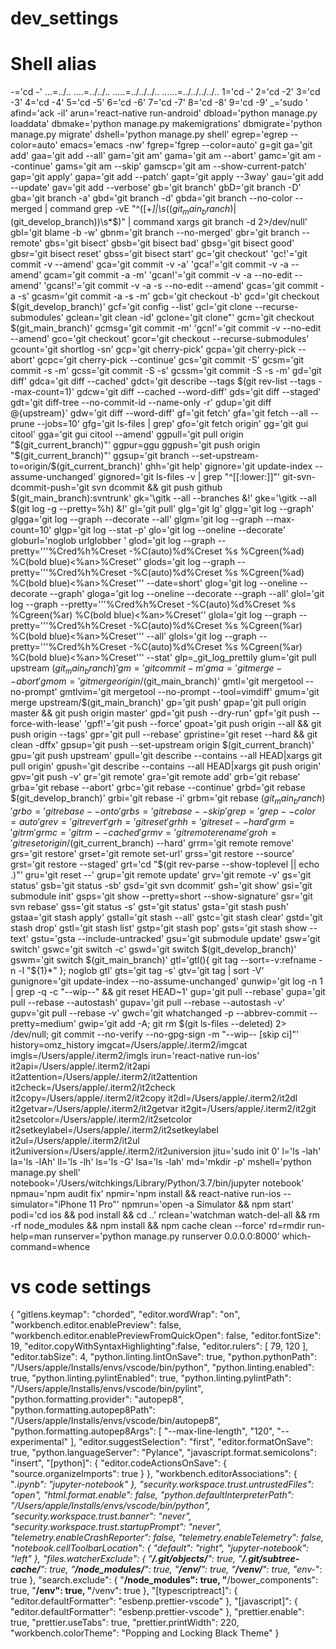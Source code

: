 # dev_settings

# Shell alias
-='cd -'
...=../..
....=../../..
.....=../../../..
......=../../../../..
1='cd -'
2='cd -2'
3='cd -3'
4='cd -4'
5='cd -5'
6='cd -6'
7='cd -7'
8='cd -8'
9='cd -9'
_='sudo '
afind='ack -il'
arun='react-native run-android'
dbload='python manage.py loaddata'
dbmake='python manage.py makemigrations'
dbmigrate='python manage.py migrate'
dshell='python manage.py shell'
egrep='egrep --color=auto'
emacs='emacs -nw'
fgrep='fgrep --color=auto'
g=git
ga='git add'
gaa='git add --all'
gam='git am'
gama='git am --abort'
gamc='git am --continue'
gams='git am --skip'
gamscp='git am --show-current-patch'
gap='git apply'
gapa='git add --patch'
gapt='git apply --3way'
gau='git add --update'
gav='git add --verbose'
gb='git branch'
gbD='git branch -D'
gba='git branch -a'
gbd='git branch -d'
gbda='git branch --no-color --merged | command grep -vE "^([+*]|\s*($(git_main_branch)|$(git_develop_branch))\s*$)" | command xargs git branch -d 2>/dev/null'
gbl='git blame -b -w'
gbnm='git branch --no-merged'
gbr='git branch --remote'
gbs='git bisect'
gbsb='git bisect bad'
gbsg='git bisect good'
gbsr='git bisect reset'
gbss='git bisect start'
gc='git checkout'
'gc!'='git commit -v --amend'
gca='git commit -v -a'
'gca!'='git commit -v -a --amend'
gcam='git commit -a -m'
'gcan!'='git commit -v -a --no-edit --amend'
'gcans!'='git commit -v -a -s --no-edit --amend'
gcas='git commit -a -s'
gcasm='git commit -a -s -m'
gcb='git checkout -b'
gcd='git checkout $(git_develop_branch)'
gcf='git config --list'
gcl='git clone --recurse-submodules'
gclean='git clean -id'
gclone='git clone&quot;'
gcm='git checkout $(git_main_branch)'
gcmsg='git commit -m'
'gcn!'='git commit -v --no-edit --amend'
gco='git checkout'
gcor='git checkout --recurse-submodules'
gcount='git shortlog -sn'
gcp='git cherry-pick'
gcpa='git cherry-pick --abort'
gcpc='git cherry-pick --continue'
gcs='git commit -S'
gcsm='git commit -s -m'
gcss='git commit -S -s'
gcssm='git commit -S -s -m'
gd='git diff'
gdca='git diff --cached'
gdct='git describe --tags $(git rev-list --tags --max-count=1)'
gdcw='git diff --cached --word-diff'
gds='git diff --staged'
gdt='git diff-tree --no-commit-id --name-only -r'
gdup='git diff @{upstream}'
gdw='git diff --word-diff'
gf='git fetch'
gfa='git fetch --all --prune --jobs=10'
gfg='git ls-files | grep'
gfo='git fetch origin'
gg='git gui citool'
gga='git gui citool --amend'
ggpull='git pull origin "$(git_current_branch)"'
ggpur=ggu
ggpush='git push origin "$(git_current_branch)"'
ggsup='git branch --set-upstream-to=origin/$(git_current_branch)'
ghh='git help'
gignore='git update-index --assume-unchanged'
gignored='git ls-files -v | grep "^[[:lower:]]"'
git-svn-dcommit-push='git svn dcommit && git push github $(git_main_branch):svntrunk'
gk='\gitk --all --branches &!'
gke='\gitk --all $(git log -g --pretty=%h) &!'
gl='git pull'
glg='git lg'
glgg='git log --graph'
glgga='git log --graph --decorate --all'
glgm='git log --graph --max-count=10'
glgp='git log --stat -p'
glo='git log --oneline --decorate'
globurl='noglob urlglobber '
glod='git log --graph --pretty='\''%Cred%h%Creset -%C(auto)%d%Creset %s %Cgreen(%ad) %C(bold blue)<%an>%Creset'\'
glods='git log --graph --pretty='\''%Cred%h%Creset -%C(auto)%d%Creset %s %Cgreen(%ad) %C(bold blue)<%an>%Creset'\'' --date=short'
glog='git log --oneline --decorate --graph'
gloga='git log --oneline --decorate --graph --all'
glol='git log --graph --pretty='\''%Cred%h%Creset -%C(auto)%d%Creset %s %Cgreen(%ar) %C(bold blue)<%an>%Creset'\'
glola='git log --graph --pretty='\''%Cred%h%Creset -%C(auto)%d%Creset %s %Cgreen(%ar) %C(bold blue)<%an>%Creset'\'' --all'
glols='git log --graph --pretty='\''%Cred%h%Creset -%C(auto)%d%Creset %s %Cgreen(%ar) %C(bold blue)<%an>%Creset'\'' --stat'
glp=_git_log_prettily
glum='git pull upstream $(git_main_branch)'
gm='git commit -m'
gma='git merge --abort'
gmom='git merge origin/$(git_main_branch)'
gmtl='git mergetool --no-prompt'
gmtlvim='git mergetool --no-prompt --tool=vimdiff'
gmum='git merge upstream/$(git_main_branch)'
gp='git push'
gpap='git pull origin master && git push origin master'
gpd='git push --dry-run'
gpf='git push --force-with-lease'
'gpf!'='git push --force'
gpoat='git push origin --all && git push origin --tags'
gpr='git pull --rebase'
gpristine='git reset --hard && git clean -dffx'
gpsup='git push --set-upstream origin $(git_current_branch)'
gpu='git push upstream'
gpull='git describe --contains --all HEAD|xargs git pull origin'
gpush='git describe --contains --all HEAD|xargs git push origin'
gpv='git push -v'
gr='git remote'
gra='git remote add'
grb='git rebase'
grba='git rebase --abort'
grbc='git rebase --continue'
grbd='git rebase $(git_develop_branch)'
grbi='git rebase -i'
grbm='git rebase $(git_main_branch)'
grbo='git rebase --onto'
grbs='git rebase --skip'
grep='grep --color=auto'
grev='git revert'
grh='git reset'
grhh='git reset --hard'
grm='git rm'
grmc='git rm --cached'
grmv='git remote rename'
groh='git reset origin/$(git_current_branch) --hard'
grrm='git remote remove'
grs='git restore'
grset='git remote set-url'
grss='git restore --source'
grst='git restore --staged'
grt='cd "$(git rev-parse --show-toplevel || echo .)"'
gru='git reset --'
grup='git remote update'
grv='git remote -v'
gs='git status'
gsb='git status -sb'
gsd='git svn dcommit'
gsh='git show'
gsi='git submodule init'
gsps='git show --pretty=short --show-signature'
gsr='git svn rebase'
gss='git status -s'
gst='git status'
gsta='git stash push'
gstaa='git stash apply'
gstall='git stash --all'
gstc='git stash clear'
gstd='git stash drop'
gstl='git stash list'
gstp='git stash pop'
gsts='git stash show --text'
gstu='gsta --include-untracked'
gsu='git submodule update'
gsw='git switch'
gswc='git switch -c'
gswd='git switch $(git_develop_branch)'
gswm='git switch $(git_main_branch)'
gtl='gtl(){ git tag --sort=-v:refname -n -l "${1}*" }; noglob gtl'
gts='git tag -s'
gtv='git tag | sort -V'
gunignore='git update-index --no-assume-unchanged'
gunwip='git log -n 1 | grep -q -c "\-\-wip\-\-" && git reset HEAD~1'
gup='git pull --rebase'
gupa='git pull --rebase --autostash'
gupav='git pull --rebase --autostash -v'
gupv='git pull --rebase -v'
gwch='git whatchanged -p --abbrev-commit --pretty=medium'
gwip='git add -A; git rm $(git ls-files --deleted) 2> /dev/null; git commit --no-verify --no-gpg-sign -m "--wip-- [skip ci]"'
history=omz_history
imgcat=/Users/apple/.iterm2/imgcat
imgls=/Users/apple/.iterm2/imgls
irun='react-native run-ios'
it2api=/Users/apple/.iterm2/it2api
it2attention=/Users/apple/.iterm2/it2attention
it2check=/Users/apple/.iterm2/it2check
it2copy=/Users/apple/.iterm2/it2copy
it2dl=/Users/apple/.iterm2/it2dl
it2getvar=/Users/apple/.iterm2/it2getvar
it2git=/Users/apple/.iterm2/it2git
it2setcolor=/Users/apple/.iterm2/it2setcolor
it2setkeylabel=/Users/apple/.iterm2/it2setkeylabel
it2ul=/Users/apple/.iterm2/it2ul
it2universion=/Users/apple/.iterm2/it2universion
jitu='sudo init 0'
l='ls -lah'
la='ls -lAh'
ll='ls -lh'
ls='ls -G'
lsa='ls -lah'
md='mkdir -p'
mshell='python manage.py shell'
notebook='/Users/witchkings/Library/Python/3.7/bin/jupyter notebook'
npmau='npm audit fix'
npmir='npm install  && react-native run-ios --simulator="iPhone 11 Pro"'
npmrun='open -a Simulator && npm start'
podi='cd ios && pod install && cd ..'
rclean='watchman watch-del-all && rm -rf node_modules && npm install && npm cache clean --force'
rd=rmdir
run-help=man
runserver='python manage.py runserver 0.0.0.0:8000'
which-command=whence


# vs code settings
{
    "gitlens.keymap": "chorded",
    "editor.wordWrap": "on",
    "workbench.editor.enablePreview": false,
    "workbench.editor.enablePreviewFromQuickOpen": false,
    "editor.fontSize": 19,
    "editor.copyWithSyntaxHighlighting":false,
    "editor.rulers": [
        79,
        120
    ],
    "editor.tabSize": 4,
    "python.linting.lintOnSave": true,
    "python.pythonPath": "/Users/apple/Installs/envs/vscode/bin/python",
    "python.linting.enabled": true,
    "python.linting.pylintEnabled": true,
    "python.linting.pylintPath": "/Users/apple/Installs/envs/vscode/bin/pylint",
    "python.formatting.provider": "autopep8",
    "python.formatting.autopep8Path": "/Users/apple/Installs/envs/vscode/bin/autopep8",
    "python.formatting.autopep8Args": [
        "--max-line-length",
        "120",
        "--experimental"
    ],
    "editor.suggestSelection": "first",
    "editor.formatOnSave": true,
    "python.languageServer": "Pylance",
    "javascript.format.semicolons": "insert",
    "[python]": {
        "editor.codeActionsOnSave": {
            "source.organizeImports": true
        }
    },
    "workbench.editorAssociations": {
        "*.ipynb": "jupyter-notebook"
    },
    "security.workspace.trust.untrustedFiles": "open",
    "html.format.enable": false,
    "python.defaultInterpreterPath": "/Users/apple/Installs/envs/vscode/bin/python",
    "security.workspace.trust.banner": "never",
    "security.workspace.trust.startupPrompt": "never",
    "telemetry.enableCrashReporter": false,
    "telemetry.enableTelemetry": false,
    "notebook.cellToolbarLocation": {
        "default": "right",
        "jupyter-notebook": "left"
    },
    "files.watcherExclude": {
        "**/.git/objects/**": true,
        "**/.git/subtree-cache/**": true,
        "**/node_modules/**": true,
        "**/env/**": true,
        "**/venv/**": true,
        "env-*": true
    },
    "search.exclude": {
        "**/node_modules": true,
        "**/bower_components": true,
        "**/env": true,
        "**/venv": true
    },
    "[typescriptreact]": {
        "editor.defaultFormatter": "esbenp.prettier-vscode"
    },
    "[javascript]": {
        "editor.defaultFormatter": "esbenp.prettier-vscode"
    },
    "prettier.enable": true,
    "prettier.useTabs": true,
    "prettier.printWidth": 220,
    "workbench.colorTheme": "Popping and Locking Black Theme"
}
